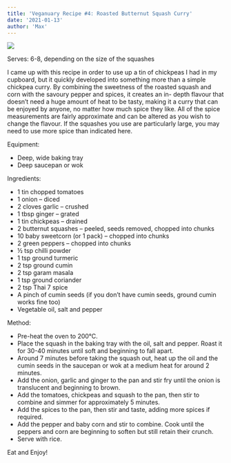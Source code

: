 ```yaml
---
title: 'Veganuary Recipe #4: Roasted Butternut Squash Curry'
date: '2021-01-13'
author: 'Max'
---
```


![](../images/roasted-butternut-squash-curry.png?raw=true)

Serves: 6-8, depending on the size of the squashes

I came up with this recipe in order to use up a tin of chickpeas I had in my cupboard, but it
quickly developed into something more than a simple chickpea curry. By combining the
sweetness of the roasted squash and corn with the savoury pepper and spices, it creates an in-
depth flavour that doesn’t need a huge amount of heat to be tasty, making it a curry that can
be enjoyed by anyone, no matter how much spice they like.
All of the spice measurements are fairly approximate and can be altered as you wish to
change the flavour. If the squashes you use are particularly large, you may need to use more
spice than indicated here.

Equipment:
* Deep, wide baking tray
* Deep saucepan or wok

Ingredients:
* 1 tin chopped tomatoes
* 1 onion – diced
* 2 cloves garlic – crushed
* 1 tbsp ginger – grated
* 1 tin chickpeas – drained
* 2 butternut squashes – peeled, seeds removed, chopped into chunks
* 10 baby sweetcorn (or 1 pack) – chopped into chunks
* 2 green peppers – chopped into chunks
* ½ tsp chilli powder
* 1 tsp ground turmeric
* 2 tsp ground cumin
* 2 tsp garam masala
* 1 tsp ground coriander
* 2 tsp Thai 7 spice
* A pinch of cumin seeds (if you don’t have cumin seeds, ground cumin works fine too)
* Vegetable oil, salt and pepper

Method:
* Pre-heat the oven to 200°C.
* Place the squash in the baking tray with the oil, salt and pepper. Roast it for 30-40
minutes until soft and beginning to fall apart.
* Around 7 minutes before taking the squash out, heat up the oil and the cumin seeds in
the saucepan or wok at a medium heat for around 2 minutes.
* Add the onion, garlic and ginger to the pan and stir fry until the onion is translucent
and beginning to brown.
* Add the tomatoes, chickpeas and squash to the pan, then stir to combine and simmer
for approximately 5 minutes.
* Add the spices to the pan, then stir and taste, adding more spices if required.
* Add the pepper and baby corn and stir to combine. Cook until the peppers and corn
are beginning to soften but still retain their crunch.
* Serve with rice.

Eat and Enjoy!
